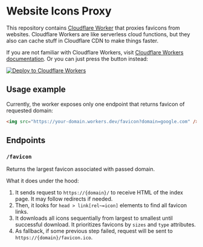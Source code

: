 # Website Icons Proxy

This repository contains [Cloudflare Worker](https://workers.cloudflare.com) that proxies favicons from websites. Cloudflare Workers are like serverless cloud functions, but they also can cache stuff in Cloudflare CDN to make things faster.

If you are not familiar with Cloudflare Workers, visit [Cloudflare Workers documentation](https://developers.cloudflare.com/workers/). Or you can just press the button instead:

[![Deploy to Cloudflare Workers](https://deploy.workers.cloudflare.com/button)](https://deploy.workers.cloudflare.com/?url=https://github.com/camellia-app/website-icons-proxy)

## Usage example

Currently, the worker exposes only one endpoint that returns favicon of requested domain:

```html
<img src="https://your-domain.workers.dev/favicon?domain=google.com" />
```

## Endpoints

### `/favicon`

Returns the largest favicon associated with passed domain.

What it does under the hood:

1. It sends request to `https://{domain}/` to receive HTML of the index page. It may follow redirects if needed.
2. Then, it looks for `head > link[rel~=icon]` elements to find all favicon links.
3. It downloads all icons sequentially from largest to smallest until successful download. It prioritizes favicons by `sizes` and `type` attributes.
4. As fallback, if some previous step failed, request will be sent to `https://{domain}/favicon.ico`.
